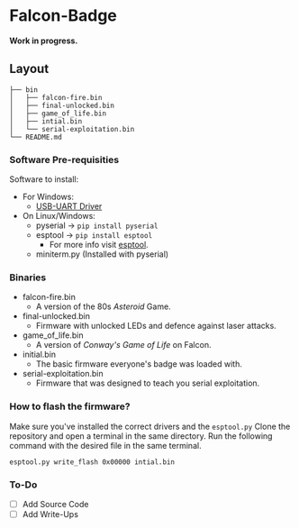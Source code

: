 # Falcon-Badge

**Work in progress.**

## Layout
``` 
├── bin
│   ├── falcon-fire.bin
│   ├── final-unlocked.bin
│   ├── game_of_life.bin
│   ├── intial.bin
│   └── serial-exploitation.bin
└── README.md

```
### Software Pre-requisities
Software to install:
* For Windows: 
    * [USB-UART Driver](https://www.silabs.com/products/development-tools/software/usb-to-uart-bridge-vcp-drivers)
* On Linux/Windows:
    * pyserial -> ```pip install pyserial```
    * esptool -> ```pip install esptool``` 
        * For more info visit [esptool](https://github.com/espressif/esptool). 
    * miniterm.py (Installed with pyserial)

### Binaries 

* falcon-fire.bin
    * A version of the 80s *Asteroid* Game.
* final-unlocked.bin
    * Firmware with unlocked LEDs and defence against laser attacks.
* game_of_life.bin
    * A version of *Conway's Game of Life* on Falcon.
* initial.bin
    * The basic firmware everyone's badge was loaded with.
* serial-exploitation.bin
    * Firmware that was designed to teach you serial exploitation. 


### How to flash the firmware?

Make sure you've installed the correct drivers and the ```esptool.py```
Clone the repository and open a terminal in the same directory.
Run the following command with the desired file in the same terminal.
``` 
esptool.py write_flash 0x00000 intial.bin
```
### To-Do
* [ ] Add Source Code
* [ ] Add Write-Ups
